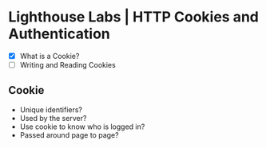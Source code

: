 # Lighthouse Labs | HTTP Cookies and Authentication

* [X] What is a Cookie?
* [ ] Writing and Reading Cookies

## Cookie

* Unique identifiers?
* Used by the server?
* Use cookie to know who is logged in?
* Passed around page to page?
